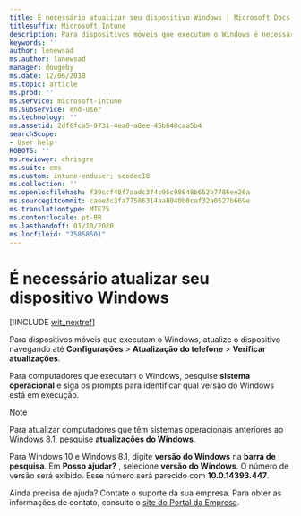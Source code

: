 ```yaml
---
title: É necessário atualizar seu dispositivo Windows | Microsoft Docs
titlesuffix: Microsoft Intune
description: Para dispositivos móveis que executam o Windows é necessário atualizar seu dispositivo.
keywords: ''
author: lenewsad
ms.author: lanewsad
manager: dougeby
ms.date: 12/06/2018
ms.topic: article
ms.prod: ''
ms.service: microsoft-intune
ms.subservice: end-user
ms.technology: ''
ms.assetid: 2df6fca5-9731-4ea0-a8ee-45b648caa5b4
searchScope:
- User help
ROBOTS: ''
ms.reviewer: chrisgre
ms.suite: ems
ms.custom: intune-enduser; seodec18
ms.collection: ''
ms.openlocfilehash: f39ccf48f7aadc374c95c98648b652b7786ee26a
ms.sourcegitcommit: caee3c3fa77586314aa8040b0caf32a0527b669e
ms.translationtype: MTE75
ms.contentlocale: pt-BR
ms.lasthandoff: 01/10/2020
ms.locfileid: "75858501"
---
```

# <a name="you-need-to-update-your-windows-device"></a>É necessário atualizar seu dispositivo Windows

[!INCLUDE [wit_nextref](includes/end-user-os-update-guidance.md)]

Para dispositivos móveis que executam o Windows, atualize o dispositivo navegando até **Configurações** > **Atualização do telefone** > **Verificar atualizações**.

Para computadores que executam o Windows, pesquise **sistema operacional** e siga os prompts para identificar qual versão do Windows está em execução.

> [!Note]
> Para atualizar computadores que têm sistemas operacionais anteriores ao Windows 8.1, pesquise **atualizações do Windows**.

Para Windows 10 e Windows 8.1, digite __versão do Windows__ na __barra de pesquisa__. Em __Posso ajudar?__ , selecione __versão do Windows__. O número de versão será exibido. Esse número será parecido com __10.0.14393.447__.

Ainda precisa de ajuda? Contate o suporte da sua empresa. Para obter as informações de contato, consulte o [site do Portal da Empresa](https://go.microsoft.com/fwlink/?linkid=2010980).
